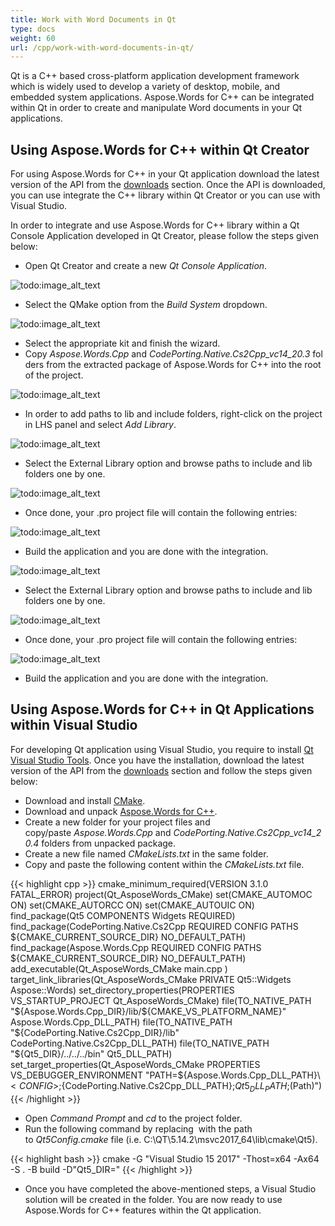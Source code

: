 ```yaml
---
title: Work with Word Documents in Qt
type: docs
weight: 60
url: /cpp/work-with-word-documents-in-qt/
---
```


Qt is a C++ based cross-platform application development framework which is widely used to develop a variety of desktop, mobile, and embedded system applications. Aspose.Words for C++ can be integrated within Qt in order to create and manipulate Word documents in your Qt applications.

## **Using Aspose.Words for C++ within Qt Creator**

For using Aspose.Words for C++ in your Qt application download the latest version of the API from the [downloads](https://downloads.aspose.com/words/cpp) section. Once the API is downloaded, you can use integrate the C++ library within Qt Creator or you can use with Visual Studio.

In order to integrate and use Aspose.Words for C++ library within a Qt Console Application developed in Qt Creator, please follow the steps given below:

- Open Qt Creator and create a new *Qt Console Application*.

![todo:image_alt_text](https://blog.aspose.com/wp-content/uploads/sites/2/2020/04/Qt-Console-Application.jpg)

- Select the QMake option from the *Build System* dropdown.

![todo:image_alt_text](https://blog.aspose.com/wp-content/uploads/sites/2/2020/04/Qt-Console-Application-QMake.jpg)

- Select the appropriate kit and finish the wizard.
- Copy *Aspose.Words.Cpp* and *CodePorting.Native.Cs2Cpp_vc14_20.3* folders from the extracted package of Aspose.Words for C++ into the root of the project.

![todo:image_alt_text](https://blog.aspose.com/wp-content/uploads/sites/2/2020/04/Aspose.Words-lib-files.jpg)

- In order to add paths to lib and include folders, right-click on the project in LHS panel and select *Add Library*.

![todo:image_alt_text](https://blog.aspose.com/wp-content/uploads/sites/2/2020/04/Add-Word-Library.jpg)

- Select the External Library option and browse paths to include and lib folders one by one.

![todo:image_alt_text](https://blog.aspose.com/wp-content/uploads/sites/2/2020/04/Add-Word-Library-2.jpg)

- Once done, your .pro project file will contain the following entries:

![todo:image_alt_text](https://blog.aspose.com/wp-content/uploads/sites/2/2020/04/Qt-PRO-File-1024x372.png)

- Build the application and you are done with the integration.

![todo:image_alt_text](https://blog.aspose.com/wp-content/uploads/sites/2/2020/04/Add-Word-Library.jpg)

- Select the External Library option and browse paths to include and lib folders one by one.

![todo:image_alt_text](https://blog.aspose.com/wp-content/uploads/sites/2/2020/04/Add-Word-Library-2.jpg)

- Once done, your .pro project file will contain the following entries:

![todo:image_alt_text](https://blog.aspose.com/wp-content/uploads/sites/2/2020/04/Qt-PRO-File-1024x372.png)

- Build the application and you are done with the integration.

## **Using Aspose.Words for C++ in Qt Applications within Visual Studio**

For developing Qt application using Visual Studio, you require to install [Qt Visual Studio Tools](https://marketplace.visualstudio.com/items?itemName=TheQtCompany.QtVisualStudioTools-19123). Once you have the installation, download the latest version of the API from the [downloads](https://downloads.aspose.com/pdf/cpp) section and follow the steps given below:

- Download and install [CMake](https://github.com/Kitware/CMake/releases/download/v3.17.1/cmake-3.17.1-win64-x64.msi).
- Download and unpack [Aspose.Words for C++](https://downloads.aspose.com/words/cpp).
- Create a new folder for your project files and copy/paste *Aspose.Words.Cpp* and *CodePorting.Native.Cs2Cpp_vc14_20.4* folders from unpacked package.
- Create a new file named *CMakeLists.txt* in the same folder.
- Copy and paste the following content within the *CMakeLists.txt* file.

{{< highlight cpp >}}
cmake_minimum_required(VERSION 3.1.0 FATAL_ERROR)
project(Qt_AsposeWords_CMake)
set(CMAKE_AUTOMOC ON)
set(CMAKE_AUTORCC ON)
set(CMAKE_AUTOUIC ON)
find_package(Qt5 COMPONENTS Widgets REQUIRED)
find_package(CodePorting.Native.Cs2Cpp REQUIRED CONFIG PATHS ${CMAKE_CURRENT_SOURCE_DIR} NO_DEFAULT_PATH)
find_package(Aspose.Words.Cpp REQUIRED CONFIG PATHS ${CMAKE_CURRENT_SOURCE_DIR} NO_DEFAULT_PATH)
add_executable(Qt_AsposeWords_CMake
    main.cpp
)
target_link_libraries(Qt_AsposeWords_CMake PRIVATE Qt5::Widgets Aspose::Words) 
set_directory_properties(PROPERTIES VS_STARTUP_PROJECT Qt_AsposeWords_CMake)
file(TO_NATIVE_PATH "${Aspose.Words.Cpp_DIR}/lib/${CMAKE_VS_PLATFORM_NAME}" Aspose.Words.Cpp_DLL_PATH)
file(TO_NATIVE_PATH "${CodePorting.Native.Cs2Cpp_DIR}/lib" CodePorting.Native.Cs2Cpp_DLL_PATH)
file(TO_NATIVE_PATH "${Qt5_DIR}/../../../bin" Qt5_DLL_PATH)
set_target_properties(Qt_AsposeWords_CMake PROPERTIES VS_DEBUGGER_ENVIRONMENT "PATH=${Aspose.Words.Cpp_DLL_PATH}\\$<CONFIG>;${CodePorting.Native.Cs2Cpp_DLL_PATH};${Qt5_DLL_PATH};$(Path)")
{{< /highlight >}}



- Open *Command Prompt* and *cd* to the project folder.
- Run the following command by replacing *<path-to-qt5>* with the path to *Qt5Config.cmake* file (i.e. C:\QT\5.14.2\msvc2017_64\lib\cmake\Qt5).

{{< highlight bash >}}
cmake -G "Visual Studio 15 2017" -Thost=x64 -Ax64 -S . -B build -D"Qt5_DIR=<path-to-qt5>"
{{< /highlight >}}

- Once you have completed the above-mentioned steps, a Visual Studio solution will be created in the folder. You are now ready to use Aspose.Words for C++ features within the Qt application.


